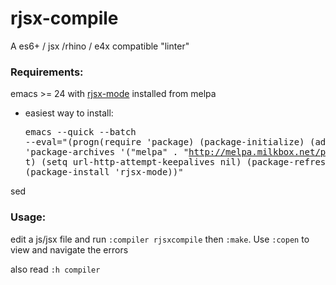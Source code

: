 # rjsx-compile

A es6+ / jsx /rhino / e4x compatible "linter"

### Requirements:

emacs >= 24 with [rjsx-mode](https://github.com/felipeochoa/rjsx-mode) installed from melpa
- easiest way to install: <pre>emacs --quick --batch --eval="(progn(require 'package) (package-initialize) (add-to-list 'package-archives '(\"melpa\" . \"http://melpa.milkbox.net/packages/\") t) (setq url-http-attempt-keepalives nil) (package-refresh-contents) (package-install 'rjsx-mode))"</pre>

sed

### Usage:

edit a js/jsx file and run `:compiler rjsxcompile` then `:make`. Use `:copen` to view and navigate the errors

also read `:h compiler`
